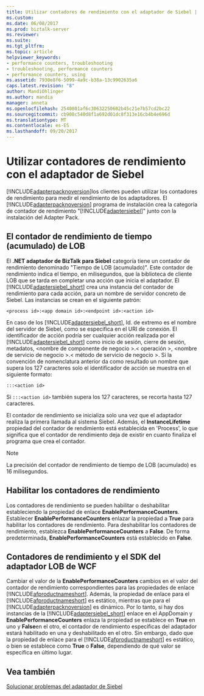 ```yaml
---
title: Utilizar contadores de rendimiento con el adaptador de Siebel | Documentos de Microsoft
ms.custom: 
ms.date: 06/08/2017
ms.prod: biztalk-server
ms.reviewer: 
ms.suite: 
ms.tgt_pltfrm: 
ms.topic: article
helpviewer_keywords:
- performance counters, troubleshooting
- troubleshooting, performance counters
- performance counters, using
ms.assetid: 7930e8f6-5099-4a9c-b38a-13c9902635a6
caps.latest.revision: "8"
author: MandiOhlinger
ms.author: mandia
manager: anneta
ms.openlocfilehash: 2540801af6c30632250602b45c21e7b57cd2bc22
ms.sourcegitcommit: cb908c540d8f1a692d01dc8f313e16cb4b4e696d
ms.translationtype: MT
ms.contentlocale: es-ES
ms.lasthandoff: 09/20/2017
---
```

# <a name="use-performance-counters-with-the-siebel-adapter"></a>Utilizar contadores de rendimiento con el adaptador de Siebel
[!INCLUDE[adapterpacknoversion](../../includes/adapterpacknoversion-md.md)]los clientes pueden utilizar los contadores de rendimiento para medir el rendimiento de los adaptadores. El [!INCLUDE[adapterpacknoversion](../../includes/adapterpacknoversion-md.md)] programa de instalación crea la categoría de contador de rendimiento "[!INCLUDE[adaptersiebel](../../includes/adaptersiebel-md.md)]" junto con la instalación del Adapter Pack.  
  
## <a name="the-lob-time-cumulative-performance-counter"></a>El contador de rendimiento de tiempo (acumulado) de LOB  
 El **.NET adaptador de BizTalk para Siebel** categoría tiene un contador de rendimiento denominado "Tiempo de LOB (acumulado)". Este contador de rendimiento indica el tiempo, en milisegundos, que la biblioteca de cliente LOB que se tarda en completar una acción que inicia el adaptador. El [!INCLUDE[adaptersiebel_short](../../includes/adaptersiebel-short-md.md)] crea una instancia del contador de rendimiento para cada acción, para un nombre de servidor concreto de Siebel. Las instancias se crean en el siguiente patrón:  
  
```  
<process id>:<app domain id>:<endpoint id>:<action id>  
```  
  
 En caso de los [!INCLUDE[adaptersiebel_short](../../includes/adaptersiebel-short-md.md)], Id. de extremo es el nombre del servidor de Siebel, como se especifica en el URI de conexión. El identificador de acción podría ser cualquier acción realizada por el [!INCLUDE[adaptersiebel_short](../../includes/adaptersiebel-short-md.md)] como inicio de sesión, cierre de sesión, metadatos, \<nombre de componente de negocio >.\< operación >, \<nombre de servicio de negocio >.\< método de servicio de negocio >. Si la convención de nomenclatura anterior da como resultado un nombre que supera los 127 caracteres solo el identificador de acción se muestra en el siguiente formato:  
  
```  
:::<action id>  
```  
  
 Si `:::<action id>` también supera los 127 caracteres, se recorta hasta 127 caracteres.  
  
 El contador de rendimiento se inicializa solo una vez que el adaptador realiza la primera llamada al sistema Siebel. Además, el **InstanceLifetime** propiedad del contador de rendimiento está establecida en 'Process', lo que significa que el contador de rendimiento deja de existir en cuanto finaliza el programa que crea el contador. 
  
> [!NOTE]
>  La precisión del contador de rendimiento de tiempo de LOB (acumulado) es 16 milisegundos.  
  
## <a name="enabling-performance-counters"></a>Habilitar los contadores de rendimiento  
 Los contadores de rendimiento se pueden habilitar o deshabilitar estableciendo la propiedad de enlace **EnablePerformanceCounters**. Establecer **EnablePerformanceCounters** enlazar la propiedad a **True** para habilitar los contadores de rendimiento. Para deshabilitar los contadores de rendimiento, establezca **EnablePerformanceCounters** a **False**. De forma predeterminada, **EnablePerformanceCounters** está establecido en **False**.  
  
## <a name="performance-counters-and-the-wcf-lob-adapter-sdk"></a>Contadores de rendimiento y el SDK del adaptador LOB de WCF  
 Cambiar el valor de la **EnablePerformanceCounters** cambios en el valor del contador de rendimiento correspondientes para las propiedades de enlace [!INCLUDE[afproductnameshort](../../includes/afproductnameshort-md.md)]. Además, la propiedad de enlace para el [!INCLUDE[afproductnameshort](../../includes/afproductnameshort-md.md)] es estático, mientras que para el [!INCLUDE[adapterpacknoversion](../../includes/adapterpacknoversion-md.md)] es dinámico. Por lo tanto, si hay dos instancias de la [!INCLUDE[adaptersiebel_short](../../includes/adaptersiebel-short-md.md)] enlace en el AppDomain y **EnablePerformanceCounters** enlaza la propiedad se establece en **True** en uno y **False**en el otro, el contador de rendimiento específicas del adaptador estará habilitado en una y deshabilitado en el otro. Sin embargo, dado que la propiedad de enlace para el [!INCLUDE[afproductnameshort](../../includes/afproductnameshort-md.md)] es estático, o bien se establece como **True** o **False**, dependiendo de qué valor se especifica en último lugar.  
  
## <a name="see-also"></a>Vea también  
[Solucionar problemas del adaptador de Siebel](../../adapters-and-accelerators/adapter-siebel/troubleshoot-the-siebel-adapter.md)